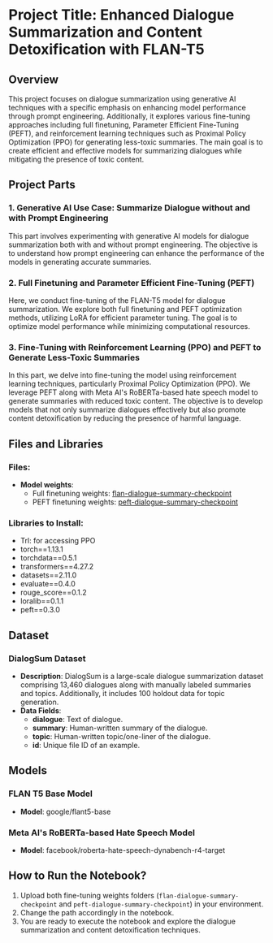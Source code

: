 # Project Title: Enhanced Dialogue Summarization and Content Detoxification with FLAN-T5

## Overview
This project focuses on dialogue summarization using generative AI techniques with a specific emphasis on enhancing model performance through prompt engineering. Additionally, it explores various fine-tuning approaches including full finetuning, Parameter Efficient Fine-Tuning (PEFT), and reinforcement learning techniques such as Proximal Policy Optimization (PPO) for generating less-toxic summaries. The main goal is to create efficient and effective models for summarizing dialogues while mitigating the presence of toxic content.

## Project Parts

### 1. Generative AI Use Case: Summarize Dialogue without and with Prompt Engineering
This part involves experimenting with generative AI models for dialogue summarization both with and without prompt engineering. The objective is to understand how prompt engineering can enhance the performance of the models in generating accurate summaries.

### 2. Full Finetuning and Parameter Efficient Fine-Tuning (PEFT)
Here, we conduct fine-tuning of the FLAN-T5 model for dialogue summarization. We explore both full finetuning and PEFT optimization methods, utilizing LoRA for efficient parameter tuning. The goal is to optimize model performance while minimizing computational resources.

### 3. Fine-Tuning with Reinforcement Learning (PPO) and PEFT to Generate Less-Toxic Summaries
In this part, we delve into fine-tuning the model using reinforcement learning techniques, particularly Proximal Policy Optimization (PPO). We leverage PEFT along with Meta AI's RoBERTa-based hate speech model to generate summaries with reduced toxic content. The objective is to develop models that not only summarize dialogues effectively but also promote content detoxification by reducing the presence of harmful language.

## Files and Libraries

### Files:
- **Model weights**: 
  - Full finetuning weights: [flan-dialogue-summary-checkpoint](./flan-dialogue-summary-checkpoint)
  - PEFT finetuning weights: [peft-dialogue-summary-checkpoint](./peft-dialogue-summary-checkpoint)

### Libraries to Install:
- Trl: for accessing PPO
- torch==1.13.1 
- torchdata==0.5.1 
- transformers==4.27.2 
- datasets==2.11.0 
- evaluate==0.4.0 
- rouge_score==0.1.2 
- loralib==0.1.1 
- peft==0.3.0 

## Dataset

### DialogSum Dataset
- **Description**: DialogSum is a large-scale dialogue summarization dataset comprising 13,460 dialogues along with manually labeled summaries and topics. Additionally, it includes 100 holdout data for topic generation.
- **Data Fields**:
  - **dialogue**: Text of dialogue.
  - **summary**: Human-written summary of the dialogue.
  - **topic**: Human-written topic/one-liner of the dialogue.
  - **id**: Unique file ID of an example.

## Models

### FLAN T5 Base Model
- **Model**: google/flant5-base

### Meta AI's RoBERTa-based Hate Speech Model
- **Model**: facebook/roberta-hate-speech-dynabench-r4-target

## How to Run the Notebook?
1. Upload both fine-tuning weights folders (`flan-dialogue-summary-checkpoint` and `peft-dialogue-summary-checkpoint`) in your environment.
2. Change the path accordingly in the notebook.
3. You are ready to execute the notebook and explore the dialogue summarization and content detoxification techniques.
